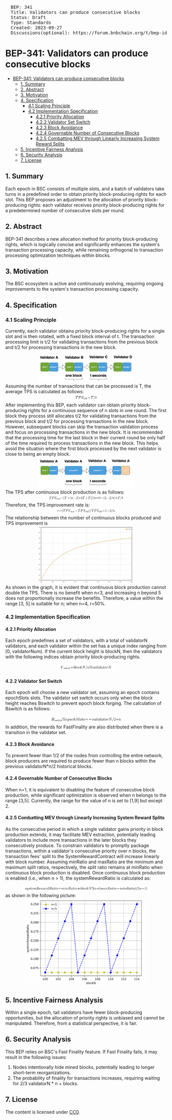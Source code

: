 <pre>
  BEP: 341
  Title: Validators can produce consecutive blocks
  Status: Draft
  Type: Standards
  Created: 2023-09-27
  Discussions(optional): https://forum.bnbchain.org/t/bep-idea-validators-can-produce-consecutive-blocks/2052
</pre>

# BEP-341: Validators can produce consecutive blocks

<!-- @import "[TOC]" {cmd="toc" depthFrom=1 depthTo=6 orderedList=false} -->

<!-- code_chunk_output -->

- [BEP-341: Validators can produce consecutive blocks](#bep-341-validators-can-produce-consecutive-blocks)
  - [1. Summary](#1-summary)
  - [2. Abstract](#2-abstract)
  - [3. Motivation](#3-motivation)
  - [4. Specification](#4-specification)
    - [4.1 Scaling Principle](#41-scaling-principle)
    - [4.2 Implementation Specification](#42-implementation-specification)
      - [4.2.1 Priority Allocation](#421-priority-allocation)
      - [4.2.2 Validator Set Switch](#422-validator-set-switch)
      - [4.2.3 Block Avoidance](#423-block-avoidance)
      - [4.2.4 Governable Number of Consecutive Blocks](#424-governable-number-of-consecutive-blocks)
      - [4.2.5 Combatting MEV through Linearly Increasing System Reward Splits](#425-combatting-mev-through-linearly-increasing-system-reward-splits)
  - [5. Incentive Fairness Analysis](#5-incentive-fairness-analysis)
  - [6. Security Analysis](#6-security-analysis)
  - [7. License](#7-license)

<!-- /code_chunk_output -->

## 1. Summary 
Each epoch in BSC consists of multiple slots, and a batch of validators take turns in a predefined order to obtain priority block-producing rights for each slot. This BEP proposes an adjustment to the allocation of priority block-producing rights: each validator receives priority block-producing rights for a predetermined number of consecutive slots per round.
## 2. Abstract 
BEP-341 describes a new allocation method for priority block-producing rights, which is logically concise and significantly enhances the system's transaction processing capacity, while remaining orthogonal to transaction processing optimization techniques within blocks.
## 3. Motivation 
The BSC ecosystem is active and continuously evolving, requiring ongoing improvements to the system's transaction processing capacity.
## 4. Specification 
### 4.1 Scaling Principle 
Currently, each validator obtains priority block-producing rights for a single slot and is then rotated, with a fixed block interval of t. The transaction processing limit is t/2 for validating transactions from the previous block and t/2 for processing transactions in the new block.
<div align="center">
<img src=./assets/bep-341/4.1-1.png width=60% />
</div>
Assuming the number of transactions that can be processed is T, the average TPS is calculated as follows:
<div align="center">
<img src=./assets/bep-341/4.1-2.png width=18% />
</div>
After implementing this BEP, each validator can obtain priority block-producing rights for a continuous sequence of n slots in one round. The first block they process still allocates t/2 for validating transactions from the previous block and t/2 for processing transactions in the new block. However, subsequent blocks can skip the transaction validation process and focus on processing transactions in the new block. It is recommended that the processing time for the last block in their current round be only half of the time required to process transactions in the new block. This helps avoid the situation where the first block processed by the next validator is close to being an empty block.
<div align="center">
<img src=./assets/bep-341/4.1-3.png width=60% />
</div>
The TPS after continuous block production is as follows:
<div align="center">
<img src=./assets/bep-341/4.1-4.png width=50% />
</div>
Therefore, the TPS improvement rate is:
<div align="center">
<img src=./assets/bep-341/4.1-5.png width=40% />
</div>
The relationship between the number of continuous blocks produced and TPS improvement is 
<div align="center">
<img src=./assets/bep-341/4.1-6.png width=60% />
</div>
As shown in the graph, it is evident that continuous block production cannot double the TPS. There is no benefit when n<3, and increasing n beyond 5 does not proportionally increase the benefits. Therefore, a value within the range [3, 5] is suitable for n; when n=4, r=50%.

### 4.2 Implementation Specification 
#### 4.2.1 Priority Allocation 
Each epoch predefines a set of validators, with a total of validatorN validators, and each validator within the set has a unique index ranging from [0, validatorNum). If the current block height is blockN, then the validators with the following indices obtain priority block-producing rights.
<div align="center">
<img src=./assets/bep-341/4.2.1.png width=36% />
</div>

#### 4.2.2 Validator Set Switch 
Each epoch will choose a new validator set, assuming an epoch contains epochSlots slots. The validator set switch occurs only when the block height reaches Bswitch to prevent epoch block forging. The calculation of Bswitch is as follows:
<div align="center">
<img src=./assets/bep-341/4.2.2.png width=48% />
</div>
In addition, the rewards for FastFinality are also distributed when there is a transition in the validator set.

#### 4.2.3 Block Avoidance
To prevent fewer than 1/2 of the nodes from controlling the entire network, block producers are required to produce fewer than n blocks within the previous validatorN*n/2 historical blocks.

#### 4.2.4 Governable Number of Consecutive Blocks
When n=1, it is equivalent to disabling the feature of consecutive block production, while significant optimization is observed when n belongs to the range [3,5]. Currently, the range for the value of n is set to [1,9] but except 2.

#### 4.2.5 Combatting MEV through Linearly Increasing System Reward Splits
As the consecutive period in which a single validator gains priority in block production extends, it may facilitate MEV extraction, potentially leading validators to include more transactions in the later blocks they consecutively produce. To constrain validators to promptly package transactions, within a validator's consecutive priority over n blocks, the transaction fees' split to the SystemRewardContract will increase linearly with block number.
Assuming minRatio and maxRatio are the minimum and maximum split ratios, respectively, the split ratio remains at minRatio when continuous block production is disabled. Once continuous block production is enabled (i.e., when n > 1), the systemRewardRatio is calculated as:
<div align="center">
<img src=./assets/bep-341/4.2.5-1.png width=80% />
</div>
as shown in the following picture:
<div align="center">
<img src=./assets/bep-341/4.2.5-2.png width=75% />
</div>

## 5. Incentive Fairness Analysis
Within a single epoch, tail validators have fewer block-producing opportunities, but the allocation of priority rights is unbiased and cannot be manipulated. Therefore, from a statistical perspective, it is fair.
## 6. Security Analysis
This BEP relies on BSC's Fast Finality feature. If Fast Finality fails, it may result in the following issues:
1. Nodes intentionally hide mined blocks, potentially leading to longer short-term reorganizations. 
2. The probability of finality for transactions increases, requiring waiting for 2/3 validatorN * n + blocks. 

## 7. License
The content is licensed under [CC0](https://creativecommons.org/publicdomain/zero/1.0/).
